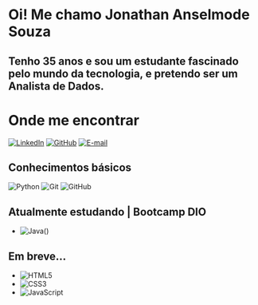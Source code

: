 #   **Oi! Me chamo Jonathan Anselmode Souza**


## Tenho 35 anos e sou um estudante fascinado pelo mundo da tecnologia, e pretendo ser um **Analista de Dados**.


# **Onde me encontrar**


[![LinkedIn](https://img.shields.io/badge/LinkedIn-0077B5?style=for-the-badge&logo=linkedin&logoColor=white)](https://www.linkedin.com/in/jonathan-damasceno-b0988a300)
[![GitHub](https://img.shields.io/badge/GitHub-100000?style=for-the-badge&logo=github&logoColor=white)](https://github.com/jonathandamasceno)
[![E-mail](https://img.shields.io/badge/-Email-000?style=for-the-badge&logo=microsoft-outlook&logoColor=007BFF)](mailto:contato.jonathandamasceno@gmail.com)


## **Conhecimentos básicos**


![Python](https://img.shields.io/badge/python-3670A0?style=for-the-badge&logo=python&logoColor=ffdd54)
![Git](https://img.shields.io/badge/GIT-E44C30?style=for-the-badge&logo=git&logoColor=white)
![GitHub](https://img.shields.io/badge/GitHub-100000?style=for-the-badge&logo=github&logoColor=white)


## **Atualmente estudando | Bootcamp DIO**


- ![Java](https://img.shields.io/badge/java-%23ED8B00.svg?style=for-the-badge&logo=openjdk&logoColor=white)()


## **Em breve...**


- ![HTML5](https://img.shields.io/badge/HTML5-E34F26?style=for-the-badge&logo=html5&logoColor=white)
- ![CSS3](https://img.shields.io/badge/CSS3-1572B6?style=for-the-badge&logo=css3&logoColor=white)
- ![JavaScript](https://img.shields.io/badge/JavaScript-F7DF1E?style=for-the-badge&logo=javascript&logoColor=black)
